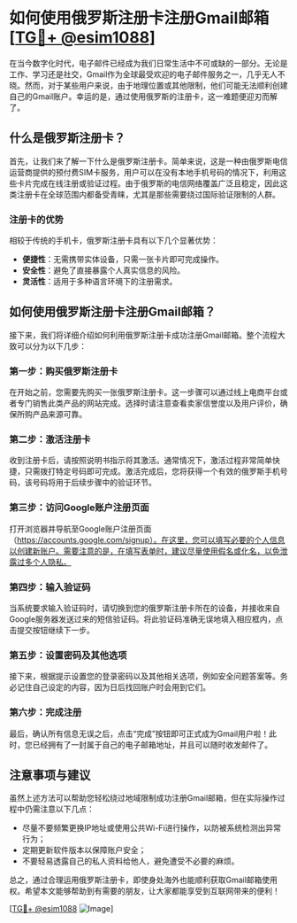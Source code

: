 # 如何使用俄罗斯注册卡注册Gmail邮箱[[TG💪+ @esim1088](https://t.me/s/esim1088)]

在当今数字化时代，电子邮件已经成为我们日常生活中不可或缺的一部分。无论是工作、学习还是社交，Gmail作为全球最受欢迎的电子邮件服务之一，几乎无人不晓。然而，对于某些用户来说，由于地理位置或其他限制，他们可能无法顺利创建自己的Gmail账户。幸运的是，通过使用俄罗斯的注册卡，这一难题便迎刃而解了。

## 什么是俄罗斯注册卡？

首先，让我们来了解一下什么是俄罗斯注册卡。简单来说，这是一种由俄罗斯电信运营商提供的预付费SIM卡服务，用户可以在没有本地手机号码的情况下，利用这些卡片完成在线注册或验证过程。由于俄罗斯的电信网络覆盖广泛且稳定，因此这类注册卡在全球范围内都备受青睐，尤其是那些需要绕过国际验证限制的人群。

### 注册卡的优势

相较于传统的手机卡，俄罗斯注册卡具有以下几个显著优势：
- **便捷性**：无需携带实体设备，只需一张卡片即可完成操作。
- **安全性**：避免了直接暴露个人真实信息的风险。
- **灵活性**：适用于多种语言环境下的注册需求。

## 如何使用俄罗斯注册卡注册Gmail邮箱？

接下来，我们将详细介绍如何利用俄罗斯注册卡成功注册Gmail邮箱。整个流程大致可以分为以下几步：

### 第一步：购买俄罗斯注册卡

在开始之前，您需要先购买一张俄罗斯注册卡。这一步骤可以通过线上电商平台或者专门销售此类产品的网站完成。选择时请注意查看卖家信誉度以及用户评价，确保所购产品来源可靠。

### 第二步：激活注册卡

收到注册卡后，请按照说明书指示将其激活。通常情况下，激活过程非常简单快捷，只需拨打特定号码即可完成。激活完成后，您将获得一个有效的俄罗斯手机号码，该号码将用于后续步骤中的验证环节。

### 第三步：访问Google账户注册页面

打开浏览器并导航至Google账户注册页面（https://accounts.google.com/signup）。在这里，您可以填写必要的个人信息以创建新账户。需要注意的是，在填写表单时，建议尽量使用假名或化名，以免泄露过多个人隐私。

### 第四步：输入验证码

当系统要求输入验证码时，请切换到您的俄罗斯注册卡所在的设备，并接收来自Google服务器发送过来的短信验证码。将此验证码准确无误地填入相应框内，点击提交按钮继续下一步。

### 第五步：设置密码及其他选项

接下来，根据提示设置您的登录密码以及其他相关选项，例如安全问题答案等。务必记住自己设定的内容，因为日后找回账户时会用到它们。

### 第六步：完成注册

最后，确认所有信息无误之后，点击“完成”按钮即可正式成为Gmail用户啦！此时，您已经拥有了一封属于自己的电子邮箱地址，并且可以随时收发邮件了。

## 注意事项与建议

虽然上述方法可以帮助您轻松绕过地域限制成功注册Gmail邮箱，但在实际操作过程中仍需注意以下几点：
- 尽量不要频繁更换IP地址或使用公共Wi-Fi进行操作，以防被系统检测出异常行为；
- 定期更新软件版本以保障账户安全；
- 不要轻易透露自己的私人资料给他人，避免遭受不必要的麻烦。

总之，通过合理运用俄罗斯注册卡，即使身处海外也能顺利获取Gmail邮箱使用权。希望本文能够帮助到有需要的朋友，让大家都能享受到互联网带来的便利！

[[TG💪+ @esim1088](https://t.me/s/esim1088) ![Image](https://i.postimg.cc/4NQfJmqS/Snipaste-2025-05-13-00-14-12.png)]